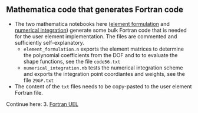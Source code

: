 ## Mathematica code that generates Fortran code

- The two mathematica notebooks here ([element formulation](element_formulation.pdf) and [numerical integration](numerical_integration.pdf)) generate some bulk Fortran code that is needed for the user element implementation. The files are commented and sufficiently self-explanatory.
  * `element_formulation.n` exports the element matrices to determine the polynomial coefficients from the DOF and to to evaluate the shape functions, see the file `code56.txt`
  * `numerical_integration.nb` tests the numerical integration scheme and exports the integration point coordiantes and weights, see the file `29GP.txt`
- The content of the `txt` files needs to be copy-pasted to the user element Fortran file.

Continue here: 3. [Fortran UEL](../3_Fortran_UEL)
